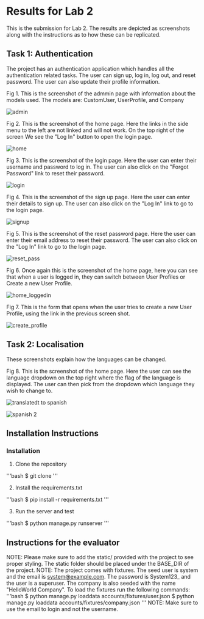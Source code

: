 # Results for Lab 2

This is the submission for Lab 2. The results are depicted as screenshots along with the instructions as to how these can be replicated.

## Task 1: Authentication
The project has an authentication application which handles all the authentication related tasks. The user can sign up, log in, log out, and reset password. The user can also update their profile information.

Fig 1. This is the screenshot of the admmin page with information about the models used. The models are: CustomUser, UserProfile, and Company

![admin](https://github.com/user-attachments/assets/edc12903-4deb-48c9-ad46-01a73a1b7119)

Fig 2. This is the screenshot of the home page. Here the links in the side menu to the left are not linked and will not work. On the top right of the screen We see the "Log In" button to open the login page.

![home](https://github.com/user-attachments/assets/c8c9aaf4-fe49-4d6c-97a8-e326ab9357f7)

Fig 3. This is the screenshot of the login page. Here the user can enter their username and password to log in. The user can also click on the "Forgot Password" link to reset their password.

![login](https://github.com/user-attachments/assets/f674dc3e-440b-4a41-8811-ac04599c4571)

Fig 4. This is the screenshot of the sign up page. Here the user can enter their details to sign up. The user can also click on the "Log In" link to go to the login page.

![signup](https://github.com/user-attachments/assets/149dece0-b128-4c1e-9579-f39de999fdc8)

Fig 5. This is the screenshot of the reset password page. Here the user can enter their email address to reset their password. The user can also click on the "Log In" link to go to the login page.

![reset_pass](https://github.com/user-attachments/assets/5f4f78ce-0baa-4329-bc4c-23b566c58e6a)

Fig 6. Once again this is the screenshot of the home page, here you can see that when a user is logged in, they can switch between User Profiles or Create a new User Profile.

![home_loggedin](https://github.com/user-attachments/assets/0638611f-3de4-49c9-a7d7-c859e4ed535c)

Fig 7. This is the form that opens when the user tries to create a new User Profile, using the link in the previous screen shot.

![create_profile](https://github.com/user-attachments/assets/bab097b3-dc4b-4813-b46d-204d69682a06)

## Task 2: Localisation
These screenshots explain how the languages can be changed.

Fig 8. This is the screenshot of the home page. Here the user can see the language dropdown on the top right where the flag of the language is displayed. The user can then pick from the dropdown which language they wish to change to.

![translatedt to spanish](https://github.com/user-attachments/assets/0505f55c-fdbf-4cff-bce8-04d6e60a6a69)


![spanish 2](https://github.com/user-attachments/assets/dfad97ba-3051-4105-9dce-2370beaa615e)


## Installation Instructions

### Installation
1. Clone the repository

'''bash
$ git clone <url>
'''

2. Install the requirements.txt

'''bash
$ pip install -r requirements.txt
'''

3. Run the server and test

'''bash
$ python manage.py runserver
'''

## Instructions for the evaluator
NOTE: Please make sure to add the static/ provided with the project to see proper styling. The static folder should be placed under the BASE_DIR of the project.
NOTE: The project comes with fixtures. The seed user is system and the email is system@example.com. The password is System123_ and the user is a superuser. The company is also seeded with the name "HelloWorld Company". To load the fixtures run the following commands:
'''bash
$ python manage.py loaddata accounts/fixtures/user.json
$ python manage.py loaddata accounts/fixtures/company.json
'''
NOTE: Make sure to use the email to login and not the username.


